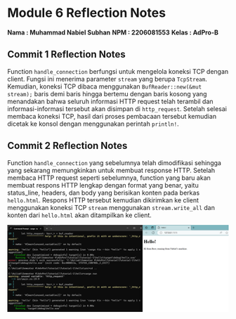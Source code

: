 # Module 6 Reflection Notes

**Nama      : Muhammad Nabiel Subhan**
**NPM       : 2206081553**
**Kelas     : AdPro-B**

## Commit 1 Reflection Notes

Function `handle_connection` berfungsi untuk mengelola koneksi TCP dengan client. Fungsi ini menerima parameter `stream` yang berupa `TcpStream`. Kemudian, koneksi TCP dibaca menggunakan `BufReader::new(&mut stream);` baris demi baris hingga bertemu dengan baris kosong yang menandakan bahwa seluruh informasi HTTP request telah terambil dan informasi-informasi tersebut akan disimpan di `http_request`. Setelah selesai membaca koneksi TCP, hasil dari proses pembacaan tersebut kemudian dicetak ke konsol dengan menggunakan perintah `println!`.

## Commit 2 Reflection Notes

Function `handle_connection` yang sebelumnya telah dimodifikasi sehingga yang sekarang memungkinkan untuk membuat response HTTP. Setelah membaca HTTP request seperti sebelumnya, function yang baru akan membuat respons HTTP lengkap dengan format yang benar, yaitu status_line, headers, dan body yang berisikan konten pada berkas `hello.html`. Respons HTTP tersebut kemudian dikirimkan ke client menggunakan koneksi TCP `stream` menggunakan `stream.write_all` dan konten dari `hello.html` akan ditampilkan ke client.
<p align="center">
  <img src="assets\images\commit2.png" />
</p>